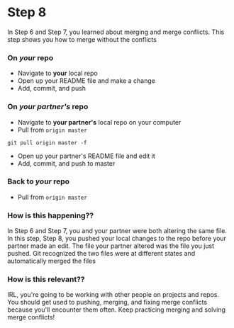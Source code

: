 # Step 8

In Step 6 and Step 7, you learned about merging and merge conflicts. This step shows you how to merge without the conflicts

### On ***your*** repo
- Navigate to **your** local repo
- Open up your README file and make a change
- Add, commit, and push

### On ***your partner's*** repo
- Navigate to **your partner's** local repo on your computer
- Pull from `origin master`
```
git pull origin master -f
```
- Open up your partner's README file and edit it
- Add, commit, and push to master

### Back to ***your*** repo
- Pull from `origin master`

### **How is this happening??**
In Step 6 and Step 7, you and your partner were both altering the same file. In this step, Step 8, you pushed your local changes to the repo before your partner made an edit. The file your partner altered was the file you just pushed. Git recognized the two files were at different states and automatically merged the files
### **How is this relevant??**
IRL, you're going to be working with other people on projects and repos. You should get used to pushing, merging, and fixing merge conflicts because you'll encounter them often. Keep practicing merging and solving merge conflicts!

